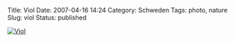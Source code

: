 Title: Viol
Date: 2007-04-16 14:24
Category: Schweden
Tags: photo, nature
Slug: viol
Status: published

[![Viol](/pic/viol_s.jpg "Viol")](/pic/viol_l.jpg)

